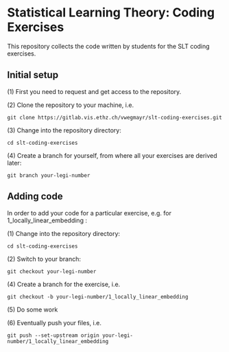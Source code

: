 # Statistical Learning Theory: Coding Exercises #

This repository collects the code written by students for the SLT coding exercises.


## Initial setup ##

(1) First you need to request and get access to the repository.

(2) Clone the repository to your machine, i.e.

```git clone https://gitlab.vis.ethz.ch/vwegmayr/slt-coding-exercises.git```

(3) Change into the repository directory:
    
```cd slt-coding-exercises```
    
(4) Create a branch for yourself, from where all your exercises are derived later:

```git branch your-legi-number```
    


## Adding code ##

In order to add your code for a particular exercise, e.g. for 1_locally_linear_embedding :

(1) Change into the repository directory:
    
```cd slt-coding-exercises```
    
(2) Switch to your branch:

```git checkout your-legi-number```

(4) Create a branch for the exercise, i.e.

```git checkout -b your-legi-number/1_locally_linear_embedding```
    
(5) Do some work

(6) Eventually push your files, i.e.

```git push --set-upstream origin your-legi-number/1_locally_linear_embedding```